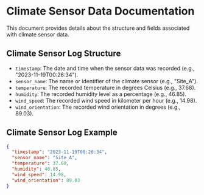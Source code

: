 # Climate Sensor Data Documentation

This document provides details about the structure and fields associated with climate sensor data.

## Climate Sensor Log Structure

- `timestamp`: The date and time when the sensor data was recorded (e.g., "2023-11-19T00:26:34").
- `sensor_name`: The name or identifier of the climate sensor (e.g., "Site_A").
- `temperature`: The recorded temperature in degrees Celsius (e.g., 37.68).
- `humidity`: The recorded humidity level as a percentage (e.g., 46.85).
- `wind_speed`: The recorded wind speed in kilometer per hour (e.g., 14.98).
- `wind_orientation`: The recorded wind orientation in degrees (e.g., 89.03).


## Climate Sensor Log Example

```json
{
  "timestamp": "2023-11-19T00:26:34",
  "sensor_name": "Site_A",
  "temperature": 37.68,
  "humidity": 46.85,
  "wind_speed": 14.98,
  "wind_orientation": 89.03
}
```